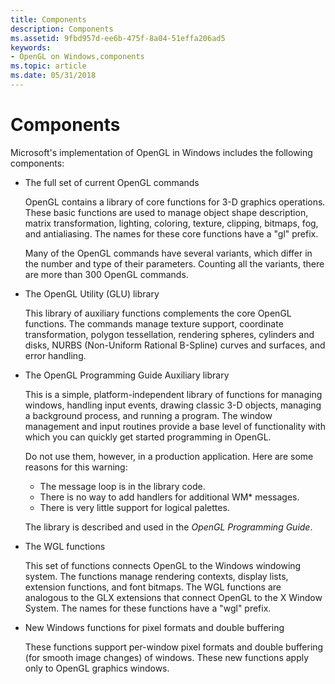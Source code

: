 ```yaml
---
title: Components
description: Components
ms.assetid: 9fbd957d-ee6b-475f-8a04-51effa206ad5
keywords:
- OpenGL on Windows,components
ms.topic: article
ms.date: 05/31/2018
---
```


# Components

Microsoft's implementation of OpenGL in Windows includes the following components:

-   The full set of current OpenGL commands

    OpenGL contains a library of core functions for 3-D graphics operations. These basic functions are used to manage object shape description, matrix transformation, lighting, coloring, texture, clipping, bitmaps, fog, and antialiasing. The names for these core functions have a "gl" prefix.

    Many of the OpenGL commands have several variants, which differ in the number and type of their parameters. Counting all the variants, there are more than 300 OpenGL commands.

-   The OpenGL Utility (GLU) library

    This library of auxiliary functions complements the core OpenGL functions. The commands manage texture support, coordinate transformation, polygon tessellation, rendering spheres, cylinders and disks, NURBS (Non-Uniform Rational B-Spline) curves and surfaces, and error handling.

-   The OpenGL Programming Guide Auxiliary library

    This is a simple, platform-independent library of functions for managing windows, handling input events, drawing classic 3-D objects, managing a background process, and running a program. The window management and input routines provide a base level of functionality with which you can quickly get started programming in OpenGL.

    Do not use them, however, in a production application. Here are some reasons for this warning:

    -   The message loop is in the library code.
    -   There is no way to add handlers for additional WM\* messages.
    -   There is very little support for logical palettes.

    The library is described and used in the *OpenGL Programming Guide*.

-   The WGL functions

    This set of functions connects OpenGL to the Windows windowing system. The functions manage rendering contexts, display lists, extension functions, and font bitmaps. The WGL functions are analogous to the GLX extensions that connect OpenGL to the X Window System. The names for these functions have a "wgl" prefix.

-   New Windows functions for pixel formats and double buffering

    These functions support per-window pixel formats and double buffering (for smooth image changes) of windows. These new functions apply only to OpenGL graphics windows.

 

 





